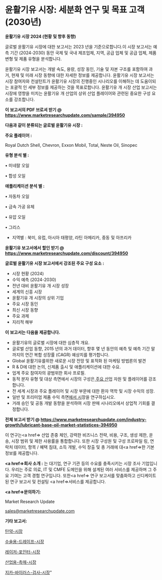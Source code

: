 # 윤활기유 시장: 세분화 연구 및 목표 고객(2030년)

<strong>윤활기유 시장 2024 (현황 및 향후 동향)</strong>

글로벌 윤활기유 시장에 대한 보고서는 2023 년을 기준으로합니다.이 시장 보고서는 예측 기간 (2024-2030) 동안 국제 및 국내 제조업체, 지역, 공급 업체 및 공급 업체, 제품 변형 및 제품 유형을 분석합니다.

윤활기유 시장 보고서는 개발 속도, 용량, 성장 동인, 기술 및 자본 구조를 포함하여 과거, 현재 및 미래 시장 동향에 대한 자세한 정보를 제공합니다. 윤활기유 시장 보고서는 시장 참여자와 컨설턴트가 윤활기유 시장의 진행중인 시나리오를 이해하는 데 도움이되는 포괄적 인 세부 정보를 제공하는 것을 목표로합니다. 윤활기유 개 시장 산업 보고서는 시장에 영향을 미치는 윤활기유 개 산업의 상위 산업 플레이어와 관련된 중요한 구성 요소를 강조합니다.



<strong>이 보고서의 PDF 브로셔 받기 @ <a href=https://www.marketresearchupdate.com/sample/394950>https://www.marketresearchupdate.com/sample/394950</a></strong>



<strong>다음과 같이 분류되는 글로벌 윤활기유 시장 :</strong>



<strong>주요 플레이어 :</strong>

Royal Dutch Shell, Chevron, Exxon Mobil, Total, Neste Oil, Sinopec



<strong>유형 분석 별 :</strong>

• 미네랄 오일

• 합성 오일



<strong>애플리케이션 분석 별 :</strong>

• 자동차 오일

• 금속 가공 유체

• 유압 오일

• 그리스

<ul>
  <li>지역별 : 북미, 유럽, 아시아 태평양, 라틴 아메리카, 중동 및 아프리카</li>
</ul>


<strong>윤활기유 보고서에서 할인 받기 @ <a href=https://www.marketresearchupdate.com/discount/394950>https://www.marketresearchupdate.com/discount/394950</a></strong>



<strong>글로벌 윤활기유 시장 보고서에서 강조된 주요 구성 요소 :</strong>
<ul>
  <li>시장 현황 (2024)</li>
  <li>수익 예측 (2024-2030)</li>
  <li>전년 대비 윤활기유 개 시장 성장</li>
  <li>세계의 신흥 시장</li>
  <li>윤활기유 개 시장의 상위 기업</li>
  <li>주요 시장 동인</li>
  <li>최신 시장 동향</li>
  <li>주요 과제</li>
  <li>지리적 해부</li>
</ul>


<strong>이 보고서는 다음을 제공합니다.</strong>
<ul>
  <li>윤활기유의 글로벌 시장에 대한 심층적 개요.</li>
  <li>글로벌 산업 동향, 2015 년의 과거 데이터, 향후 몇 년 동안의 예측 및 예측 기간 말까지의 연간 복합 성장률 (CAGR) 예상치를 평가합니다.</li>
  <li>Global 윤활기유를위한 새로운 시장 전망 및 표적화 된 마케팅 방법론의 발견</li>
  <li>R &amp; D에 대한 논의, 신제품 출시 및 애플리케이션에 대한 수요.</li>
  <li>업계 주요 참여자의 광범위한 회사 프로필.</li>
  <li>동적 분자 유형 및 대상 측면에서 시장의 구성은<a href=> 주요 산</a>업 자원 및 플레이어를 강조합니다.</li>
  <li>전 세계 시장과 주요 플레이어 및 시장 부문에 대한 환자 역학 및 시장 수익의 성장.</li>
  <li>일반 및 프리미엄 제품 수익 측면<a href=>에서 시</a>장을 연구하십시오.</li>
  <li>거래 승인 및 공동 개발 동향을 분석하여 시장 판매 시나리오에서 상업적 기회를 결정합니다.</li>
</ul>



<strong>전체 보고서 받기 @ <a href=https://www.marketresearchupdate.com/industry-growth/lubricant-base-oil-market-statistices-394950>https://www.marketresearchupdate.com/industry-growth/lubricant-base-oil-market-statistices-394950</a></strong>

이 연구는<a href=> 산업 존중</a> 체인, 강력한 비즈니스 전략, 비용, 구조, 생성 제한, 운송, 시장 범위 및 제한 사용률을 통합합니다. 또한 시장 구성원 및 구성 프로파일 링, 연락처 데이터, 항목 / 혜택 침대, 소득 개발, 수익 창출 및 총 거래에 대<a href=>한 기본 </a>정보를 제공합니다.



<strong><a href=>회사 소</a>개 :</strong>
는 대기업, 연구 기관 등의 수요를 충족시키는 시장 조사 기업입니다. 우리는 주로 의료, IT 및 CMFE 도메인을 위해 설계된 여러 서비스를 제공하며 그 주요 기여는 고객 경험 연구입니다. 또한<a href=> 연구 보</a>고서를 맞춤화하고 신디케이트 된 연구 보고서 및 컨설팅 <a href=>서비스</a>를 제공합니다.



<strong><a href=>문의하기:</a></strong>

Market Research Update

sales@marketresearchupdate.com



<strong>기타 보고서:</strong>

<a href=https://www.linkedin.com/pulse/탄약-시장-경쟁-분석-및-성장-잠재력-2029-survey-savvy-insights-360-analysis/>탄약-시장</a>

<a href=https://www.linkedin.com/pulse/수술용-드레이프-시장-진입-전략-및-위험-평가2029년-market-matrix-musings-analysis-biarf/>수술용-드레이프-시장</a>

<a href=https://www.linkedin.com/pulse/레이저-포인터-시장-진입-전략-및-위험-평가2029년-consumer-connection-compendium-ana-ipvif/>레이저-포인터-시장</a>

<a href=https://www.linkedin.com/pulse/산업용-촉매-시장-경쟁-분석-및-성장-잠재력-2030-trendsetters-talk-360-analysis-jxyof/>산업용-촉매-시장</a>

<a href=https://www.linkedin.com/pulse/지카-바이러스-검사-시장-세분화-연구-및-목표-고객2030년-0bjaf/>지카-바이러스-검사-시장</a>"
